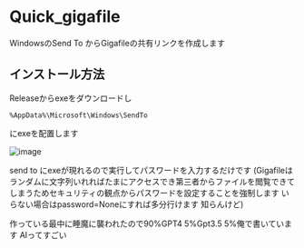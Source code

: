 # Quick_gigafile
WindowsのSend To からGigafileの共有リンクを作成します

## インストール方法
Releaseからexeをダウンロードし
```
%AppData%\Microsoft\Windows\SendTo
```
にexeを配置します
 
![image](https://github.com/amania-Jailbreak/Quick_gigafile/assets/91243704/e07994de-b192-441c-8d28-b605aabe3b91)
 

send to にexeが現れるので実行してパスワードを入力するだけです
(Gigafileはランダムに文字列いれればたまにアクセスでき第三者からファイルを閲覧できてしまうためセキュリティの観点からパスワードを設定することを強制します いらない場合はpassword=Noneにすれば多分行けます 知らんけど)

作っている最中に睡魔に襲われたので90%GPT4 5%Gpt3.5 5%俺で書いています AIってすごい
